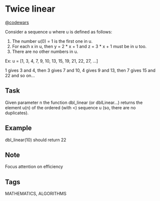 # Twice linear

[@codewars](https://www.codewars.com/kata/5672682212c8ecf83e000050)

Consider a sequence u where u is defined as follows:

1. The number u(0) = 1 is the first one in u.
2. For each x in u, then y = 2 \* x + 1 and z = 3 \* x + 1 must be in u too.
3. There are no other numbers in u.

Ex: u = [1, 3, 4, 7, 9, 10, 13, 15, 19, 21, 22, 27, ...]

1 gives 3 and 4, then 3 gives 7 and 10, 4 gives 9 and 13, then 7 gives 15 and 22 and so on...

## Task

Given parameter n the function dbl_linear (or dblLinear...) returns the element u(n) of the ordered (with <) sequence u (so, there are no duplicates).

## Example

dbl_linear(10) should return 22

## Note

Focus attention on efficiency

## Tags

MATHEMATICS, ALGORITHMS
